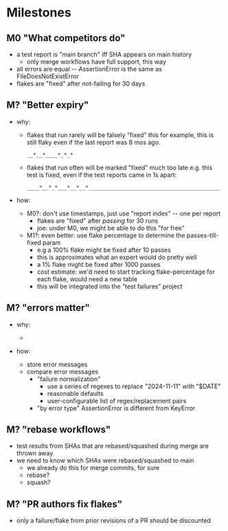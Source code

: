 # Milestones

## M0 "What competitors do"

- a test report is "main branch" iff SHA appears on main history
  - only merge workflows have full support, this way
- all errors are equal -- AssertionError is the same as FileDoesNotExistError
- flakes are "fixed" after not-failing for 30 days

## M? "Better expiry"

- why:

  - flakes that run rarely will be falsely "fixed" this for example, this is
    still flaky even if the last report was 8 mos ago.
    ```
    __*__*____*_*_*
    ```
  - flakes that run often will be marked "fixed" much too late e.g. this test is
    fixed, even if the test reports came in 1s apart:
    ```
    ____*__*_*___*__*__*___________________________________________
    ```

- how:

  - M0?: don't use timestamps, just use "report index" -- one per report
    - flakes are "fixed" after _passing_ for 30 runs
    - joe: under M0, we might be able to do this "for free"
  - M1?: even better: use flake percentage to determine the passes-till-fixed
    param
    - e.g a 100% flake might be fixed after 10 passes
    - this is approximates what an expert would do pretty well
    - a 1% flake might be fixed after 1000 passes
    - cost estimate: we'd need to start tracking flake-percentage for each
      flake, would need a new table
    - this will be integrated into the "test failures" project

## M? "errors matter"

- why:

  -

- how:

  - store error messages
  - compare error messages
    - "failure normalization"
      - use a series of regexes to replace "2024-11-11" with "$DATE"
      - reasonable defaults
      - user-configurable list of regex/replacement pairs
    - "by error type" AssertionError is different from KeyError

## M? "rebase workflows"

- test results from SHAs that are rebased/squashed during merge are thrown away
- we need to know which SHAs were rebased/squashed to main
  - we already do this for merge commits, for sure
  - rebase?
  - squash?

## M? "PR authors fix flakes"

- only a failure/flake from prior revisions of a PR should be discounted
